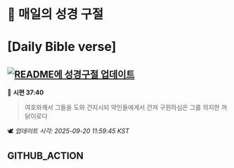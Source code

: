# 🙏 매일의 성경 구절
# [Daily Bible verse]
## [![README에 성경구절 업데이트](https://github.com/DONGSUKA/first_test/actions/workflows/update-readme-bible.yml/badge.svg)](https://github.com/DONGSUKA/first_test/actions/workflows/update-readme-bible.yml)
<!-- START_BIBLE_VERSE -->
📖 **시편 37:40**
> 여호와께서 그들을 도와 건지시되 악인들에게서 건져 구원하심은 그를 의지한 까닭이로다

🕊️ _업데이트 시각: 2025-09-20 11:59:45 KST_
  <!-- END_BIBLE_VERSE -->
## GITHUB_ACTION
